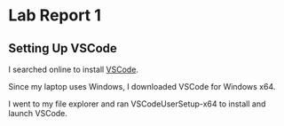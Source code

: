 # Lab Report 1
## Setting Up VSCode
I searched online to install [VSCode](https://code.visualstudio.com/).

Since my laptop uses Windows, I downloaded VSCode for Windows x64.

I went to my file explorer and ran VSCodeUserSetup-x64 to install and launch VSCode.
